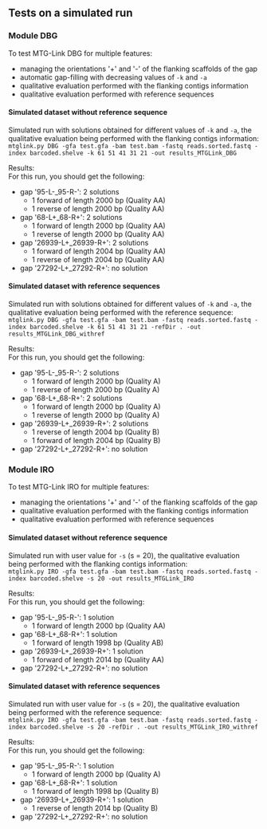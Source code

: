 ## Tests on a simulated run

### Module DBG

To test MTG-Link DBG for multiple features:  
* managing the orientations '+' and '-' of the flanking scaffolds of the gap  
* automatic gap-filling with decreasing values of `-k` and `-a`  
* qualitative evaluation performed with the flanking contigs information  
* qualitative evaluation performed with reference sequences

#### Simulated dataset without reference sequence

Simulated run with solutions obtained for different values of `-k` and `-a`, the qualitative evaluation being performed with the flanking contigs information:  
`mtglink.py DBG -gfa test.gfa -bam test.bam -fastq reads.sorted.fastq -index barcoded.shelve -k 61 51 41 31 21 -out results_MTGLink_DBG`  

Results:  
For this run, you should get the following:  
* gap '95-L-_95-R-': 2 solutions
    * 1 forward of length 2000 bp (Quality AA)  
    * 1 reverse of length 2000 bp (Quality AA)  
* gap '68-L+_68-R+': 2 solutions 
    * 1 forward of length 2000 bp (Quality AA)  
    * 1 reverse of length 2000 bp (Quality AA)  
* gap '26939-L+_26939-R+': 2 solutions
    * 1 forward of length 2004 bp (Quality AA)  
    * 1 reverse of length 2004 bp (Quality AA)  
* gap '27292-L+_27292-R+': no solution

#### Simulated dataset with reference sequences

Simulated run with solutions obtained for different values of `-k` and `-a`, the qualitative evaluation being performed with the reference sequence:  
`mtglink.py DBG -gfa test.gfa -bam test.bam -fastq reads.sorted.fastq -index barcoded.shelve -k 61 51 41 31 21 -refDir . -out results_MTGLink_DBG_withref`

Results:  
For this run, you should get the following:  
* gap '95-L-_95-R-': 2 solutions
    * 1 forward of length 2000 bp (Quality A)  
    * 1 reverse of length 2000 bp (Quality A)  
* gap '68-L+_68-R+': 2 solutions  
    * 1 forward of length 2000 bp (Quality A)  
    * 1 reverse of length 2000 bp (Quality A)  
* gap '26939-L+_26939-R+': 2 solutions
    * 1 reverse of length 2004 bp (Quality B)  
    * 1 forward of length 2004 bp (Quality B)  
* gap '27292-L+_27292-R+': no solution

### Module IRO

To test MTG-Link IRO for multiple features:  
* managing the orientations '+' and '-' of the flanking scaffolds of the gap  
* qualitative evaluation performed with the flanking contigs information  
* qualitative evaluation performed with reference sequences

#### Simulated dataset without reference sequence

Simulated run with user value for `-s` (s = 20), the qualitative evaluation being performed with the flanking contigs information:  
`mtglink.py IRO -gfa test.gfa -bam test.bam -fastq reads.sorted.fastq -index barcoded.shelve -s 20 -out results_MTGLink_IRO`  

Results:  
For this run, you should get the following:  
* gap '95-L-_95-R-': 1 solution
    * 1 forward of length 2000 bp (Quality AA)  
* gap '68-L+_68-R+': 1 solution 
    * 1 forward of length 1998 bp (Quality AB)  
* gap '26939-L+_26939-R+': 1 solution
    * 1 forward of length 2014 bp (Quality AA)  
* gap '27292-L+_27292-R+': no solution

#### Simulated dataset with reference sequences

Simulated run with user value for `-s` (s = 20), the qualitative evaluation being performed with the reference sequence:  
`mtglink.py IRO -gfa test.gfa -bam test.bam -fastq reads.sorted.fastq -index barcoded.shelve -s 20 -refDir . -out results_MTGLink_IRO_withref`

Results:  
For this run, you should get the following:  
* gap '95-L-_95-R-': 1 solution
    * 1 forward of length 2000 bp (Quality A)  
* gap '68-L+_68-R+': 1 solution  
    * 1 forward of length 1998 bp (Quality B)  
* gap '26939-L+_26939-R+': 1 solution
    * 1 reverse of length 2014 bp (Quality B)  
* gap '27292-L+_27292-R+': no solution